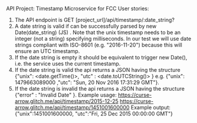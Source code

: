 API Project: Timestamp Microservice for FCC
User stories:
1. The API endpoint is GET [project_url]/api/timestamp/:date_string?
2. A date string is valid if can be successfully parsed by new Date(date_string) (JS) . Note that the unix timestamp needs to be an integer (not a string) specifying milliseconds. In our test we will use date strings compliant with ISO-8601 (e.g. "2016-11-20") because this will ensure an UTC timestamp.
3. If the date string is empty it should be equivalent to trigger new Date(), i.e. the service uses the current timestamp.
4. If the date string is valid the api returns a JSON having the structure {"unix": <date.getTime()>, "utc" : <date.toUTCString()> } e.g. {"unix": 1479663089000 ,"utc": "Sun, 20 Nov 2016 17:31:29 GMT"}.
5. If the date string is invalid the api returns a JSON having the structure {"error" : "Invalid Date" }.
Example usage:
https://curse-arrow.glitch.me/api/timestamp/2015-12-25
https://curse-arrow.glitch.me/api/timestamp/1451001600000
Example output:
{"unix":1451001600000, "utc":"Fri, 25 Dec 2015 00:00:00 GMT"}
